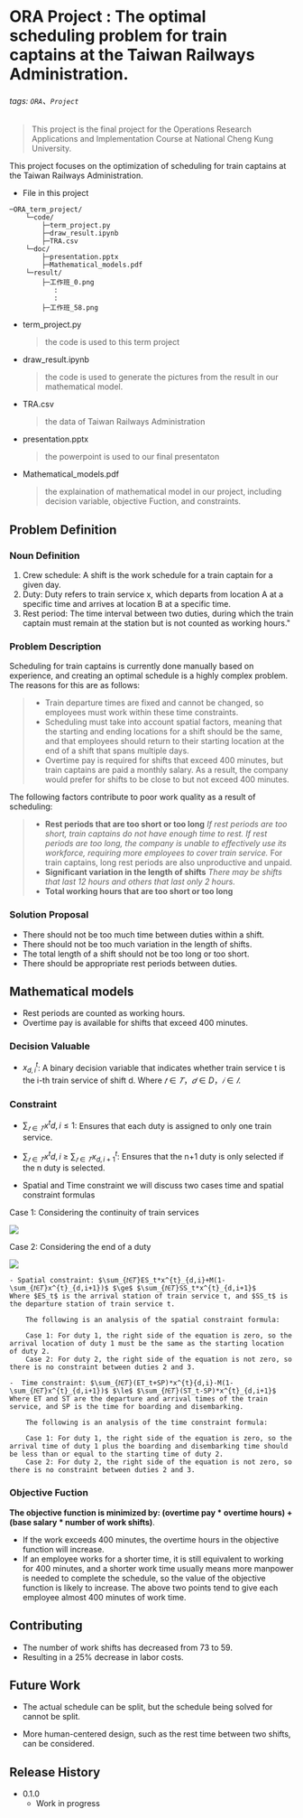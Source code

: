 # ORA Project : The optimal scheduling problem for train captains at the Taiwan Railways Administration.
###### tags: `ORA`、`Project`

> This project is the final project for the Operations Research Applications and Implementation Course at National Cheng Kung University.

This project focuses on the optimization of scheduling for train captains at the Taiwan Railways Administration.


- File in this project
```
─ORA_term_project/
    └─code/
        ├─term_project.py
        ├─draw_result.ipynb
        ├─TRA.csv 
    └─doc/    
        ├─presentation.pptx
        ├─Mathematical_models.pdf
    └─result/
        ├─工作班_0.png 
           :
           :
        ├─工作班_58.png 
```
- term_project.py
    > the code is used to this term project
- draw_result.ipynb
    > the code is used to generate the pictures from the result in our mathematical model.
- TRA.csv
    > the data of Taiwan Railways Administration
- presentation.pptx
    > the powerpoint is used to our final presentaton
- Mathematical_models.pdf
    > the explaination of mathematical model in our project, including decision variable, objective Fuction, and constraints. 
## Problem Definition

### Noun Definition
1. Crew schedule: A shift is the work schedule for a train captain for a given day.
2. Duty: Duty refers to train service x, which departs from location A at a specific time and arrives at location B at a specific time.
3. Rest period: The time interval between two duties, during which the train captain must remain at the station but is not counted as working hours."

### Problem Description

Scheduling for train captains is currently done manually based on experience, and creating an optimal schedule is a highly complex problem. The reasons for this are as follows:

>- Train departure times are fixed and cannot be changed, so employees must work within these time constraints.
>- Scheduling must take into account spatial factors, meaning that the starting and ending locations for a shift should be the same, and that employees should return to their starting location at the end of a shift that spans multiple days.
>- Overtime pay is required for shifts that exceed 400 minutes, but train captains are paid a monthly salary. As a result, the company would prefer for shifts to be close to but not exceed 400 minutes.

The following factors contribute to poor work quality as a result of scheduling:

> - **Rest periods that are too short or too long**
>*If rest periods are too short, train captains do not have enough time to rest.
If rest periods are too long, the company is unable to effectively use its workforce, requiring more employees to cover train service.*
For train captains, long rest periods are also unproductive and unpaid.
> - **Significant variation in the length of shifts**
*There may be shifts that last 12 hours and others that last only 2 hours.*
>- **Total working hours that are too short or too long**

### Solution Proposal

- There should not be too much time between duties within a shift.
- There should not be too much variation in the length of shifts.
- The total length of a shift should not be too long or too short.
- There should be appropriate rest periods between duties.


## Mathematical models
- Rest periods are counted as working hours.
- Overtime pay is available for shifts that exceed 400 minutes.

### Decision Valuable

- $x^{t}_{d,i}$: A binary decision variable that indicates whether train service t is the i-th train service of shift d.
Where $𝑡∈𝑇，𝑑∈D，𝑖∈𝐼$.



### Constraint

- $\sum_{𝑡∈𝑇}{x^{t}{d,i}\le 1}$: Ensures that each duty is assigned to only one train service.

-  $\sum_{𝑡∈𝑇}{x^{t}{d,i}}$ $\ge$ $\sum_{𝑡∈𝑇}{x^{t}_{d,i+1}}$: Ensures that the n+1 duty is only selected if the n duty is selected.

- Spatial and Time constraint
we will discuss two cases time and spatial constraint formulas

Case 1: Considering the continuity of train services

![](https://playlab.computing.ncku.edu.tw:3001/uploads/upload_74579f0c9e211ae77a10719766b9cee6.png)

Case 2: Considering the end of a duty

![](https://playlab.computing.ncku.edu.tw:3001/uploads/upload_d7d76b72e6318e66ac127c6248298b11.png)

    - Spatial constraint: $\sum_{𝑡∈𝑇}ES_t*x^{t}_{d,i}+M(1-\sum_{𝑡∈𝑇}x^{t}_{d,i+1})$ $\ge$ $\sum_{𝑡∈𝑇}SS_t*x^{t}_{d,i+1}$
    Where $ES_t$ is the arrival station of train service t, and $SS_t$ is the departure station of train service t.

        The following is an analysis of the spatial constraint formula:

        Case 1: For duty 1, the right side of the equation is zero, so the arrival location of duty 1 must be the same as the starting location of duty 2.
        Case 2: For duty 2, the right side of the equation is not zero, so there is no constraint between duties 2 and 3.

    -  Time constraint: $\sum_{𝑡∈𝑇}(ET_t+SP)*x^{t}{d,i}-M(1-\sum_{𝑡∈𝑇}x^{t}_{d,i+1})$ $\le$ $\sum_{𝑡∈𝑇}(ST_t-SP)*x^{t}_{d,i+1}$
    Where ET and ST are the departure and arrival times of the train service, and SP is the time for boarding and disembarking.

        The following is an analysis of the time constraint formula:

        Case 1: For duty 1, the right side of the equation is zero, so the arrival time of duty 1 plus the boarding and disembarking time should be less than or equal to the starting time of duty 2.
        Case 2: For duty 2, the right side of the equation is not zero, so there is no constraint between duties 2 and 3.





### Objective Fuction

**The objective function is minimized by: (overtime pay * overtime hours) + (base salary * number of work shifts)**.
- If the work exceeds 400 minutes, the overtime hours in the objective function will increase. 
- If an employee works for a shorter time, it is still equivalent to working for 400 minutes, and a shorter work time usually means more manpower is needed to complete the schedule, so the value of the objective function is likely to increase. The above two points tend to give each employee almost 400 minutes of work time.


## Contributing 

-  The number of work shifts has decreased from 73 to 59.
- Resulting in a 25% decrease in labor costs.

## Future Work

- The actual schedule can be split, but the schedule being solved for cannot be split.

- More human-centered design, such as the rest time between two shifts, can be considered.


## Release History

* 0.1.0
    * Work in progress



